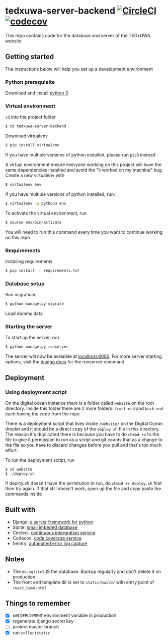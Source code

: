 # tedxuwa-server-backend [![CircleCI](https://circleci.com/gh/TEDxUWA/tedxuwa-server-backend.svg?style=svg)](https://circleci.com/gh/TEDxUWA/tedxuwa-server-backend)  [![codecov](https://codecov.io/gh/TEDxUWA/tedxuwa-server-backend/branch/master/graph/badge.svg)](https://codecov.io/gh/TEDxUWA/tedxuwa-server-backend)

This repo contains code for the database and server of the TEDxUWA website

## Getting started
The instructions below will help you set up a development environment

### Python prerequisite
Download and install [python 3](https://www.python.org/downloads/)

### Virtual environment
`cd` into the project folder
```bash
$ cd tedxuwa-server-backend
```
Download virtualenv
```bash
$ pip install virtualenv
```
If you have multiple versions of python installed, please run `pip3` instead

A virtual environment ensure everyone working on this project will have the same dependencies
installed and avoid the "it worked on my machine" bug. Create a new virtualenv with
```bash
$ virtualenv env
```
If you have multiple versions of python installed, run:
```bash
$ virtualenv -p python3 env
```
To activate the virtual environment, run
```bash
$ source env/bin/activate
```
You will need to run this command every time you want to continue working on this repo

### Requirements
Installing requirements
```bash
$ pip install -r requirements.txt
```

### Database setup
Run migrations
```bash
$ python manage.py migrate
```
Load dummy data


### Starting the server
To start up the server, run
```bash
$ python manage.py runserver
```
The server will now be avalaible at [localhost:8000](http://localhost:8000/).
For more server starting options, visit the [django docs](https://docs.djangoproject.com/en/2.0/ref/django-admin/#runserver) for the runserver command

## Deployment

### Using deployment script
On the digital ocean instance there is a folder called `website` on the root directory. Inside this folder there are 2 more folders: `front-end` and `back-end` each having the code from the repo

There is a deployment script that lives inside `/website/` on the Digital Ocean droplet and it
should be a direct copy of the `deploy.sh` file in this directory. The reason it's duplicated there
is because you have to do `chmod +x` to the file to give it permission to run as a script and git counts
that as a change to the file so you have to discard changes before you pull and that's too much effort.

To run the deployment script, run
```shell
$ cd website
$ ./deploy.sh
```
If deploy.sh doesn't have the permission to run, do `chmod +x deploy.sh` first then try again. If that still
doesn't work, open up the file and copy paste the commands inside

## Built with
- Django: [a server framework for python](https://www.djangoproject.com/)
- Sqlite: [small imbeded database](https://www.sqlite.org/index.html)
- Circleci: [continuous intergration service](https://circleci.com/gh/TEDxUWA/tedxuwa-server-backend)
- Codecov: [code coverage service](https://codecov.io/gh/TEDxUWA/tedxuwa-server-backend)
- Sentry: [automated error log capture](https://sentry.io/tedxuwa/tedxuwa/)

## Notes
- The `db.sqlite3` IS the database. Backup regularly and don't delete it on production
- The front end template dir is set to `static/build/` with entry point of `react_base.html`

## Things to remember
- [x] set `DEPLOYMENT` environment variable in production
- [x] regenerate django secret key
- [ ] protect master branch
- [x] run `collectstatic`
